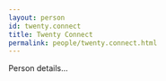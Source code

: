 ```yaml
---
layout: person
id: twenty.connect
title: Twenty Connect
permalink: people/twenty.connect.html
---
```


Person details...